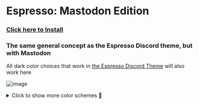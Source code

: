 # Espresso: Mastodon Edition 
### [Click here to Install](https://github.com/SlippingGitty/GarrisonMastodon/raw/main/GarrisonMastodon.user.css)
### The same general concept as the Espresso Discord theme, but with Mastodon
All dark color choices that work in [the Espresso Discord Theme](https://github.com/SlippingGittys-Discord-Themes/Espresso-Discord-Theme/tree/main/themes/dark) will also work here

![image](https://user-images.githubusercontent.com/76500838/206083286-35ce69e3-3d01-4cac-9ada-d7ce0ac39efb.png)


<details>
<summary>Click to show more color schemes 🎨</summary>

## Amoled
![image](https://user-images.githubusercontent.com/76500838/206055963-dedbaf89-e8a3-4f13-b032-2e5817f14196.png)

## Nord
![image](https://user-images.githubusercontent.com/76500838/206056416-566a94cf-7817-46e0-9faf-daf1f3e6f188.png)

## Thinkpad
![image](https://user-images.githubusercontent.com/76500838/206056376-5868dc2f-4696-49fb-a39d-5d8085f5e64c.png)

</details>
